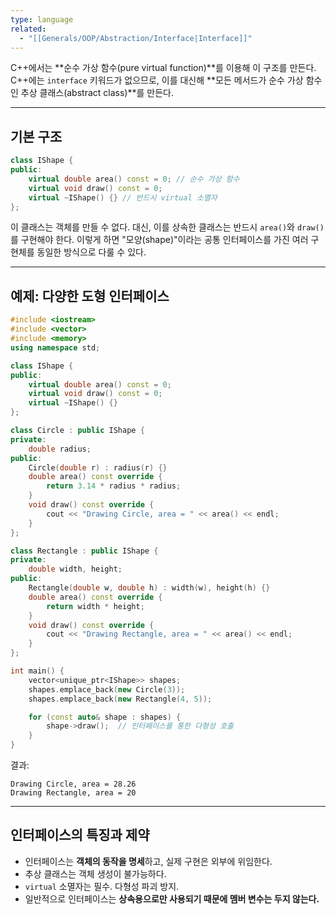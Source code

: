 ```yaml
---
type: language
related:
  - "[[Generals/OOP/Abstraction/Interface|Interface]]"
---
```

C++에서는 **순수 가상 함수(pure virtual function)**를 이용해 이 구조를 만든다. C++에는 `interface` 키워드가 없으므로, 이를 대신해 **모든 메서드가 순수 가상 함수인 추상 클래스(abstract class)**를 만든다.

---

## 기본 구조

```cpp
class IShape {
public:
    virtual double area() const = 0; // 순수 가상 함수
    virtual void draw() const = 0;
    virtual ~IShape() {} // 반드시 virtual 소멸자
};
```

이 클래스는 객체를 만들 수 없다. 대신, 이를 상속한 클래스는 반드시 `area()`와 `draw()`를 구현해야 한다. 이렇게 하면 "모양(shape)"이라는 공통 인터페이스를 가진 여러 구현체를 동일한 방식으로 다룰 수 있다.

---

## 예제: 다양한 도형 인터페이스

```cpp
#include <iostream>
#include <vector>
#include <memory>
using namespace std;

class IShape {
public:
    virtual double area() const = 0;
    virtual void draw() const = 0;
    virtual ~IShape() {}
};

class Circle : public IShape {
private:
    double radius;
public:
    Circle(double r) : radius(r) {}
    double area() const override {
        return 3.14 * radius * radius;
    }
    void draw() const override {
        cout << "Drawing Circle, area = " << area() << endl;
    }
};

class Rectangle : public IShape {
private:
    double width, height;
public:
    Rectangle(double w, double h) : width(w), height(h) {}
    double area() const override {
        return width * height;
    }
    void draw() const override {
        cout << "Drawing Rectangle, area = " << area() << endl;
    }
};

int main() {
    vector<unique_ptr<IShape>> shapes;
    shapes.emplace_back(new Circle(3));
    shapes.emplace_back(new Rectangle(4, 5));

    for (const auto& shape : shapes) {
        shape->draw();  // 인터페이스를 통한 다형성 호출
    }
}
```

결과:

```
Drawing Circle, area = 28.26
Drawing Rectangle, area = 20
```

---

## 인터페이스의 특징과 제약

- 인터페이스는 **객체의 동작을 명세**하고, 실제 구현은 외부에 위임한다.
- 추상 클래스는 객체 생성이 불가능하다.
- `virtual` 소멸자는 필수. 다형성 파괴 방지.
- 일반적으로 인터페이스는 **상속용으로만 사용되기 때문에 멤버 변수는 두지 않는다.**